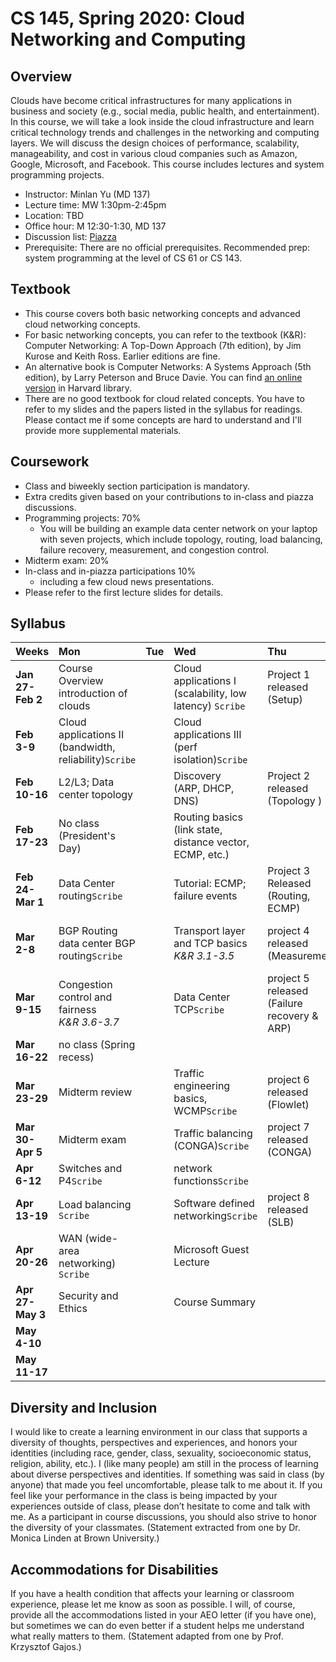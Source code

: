 # CS 145, Spring 2020: Cloud Networking and Computing

## Overview

Clouds have become critical infrastructures for many applications in business and society (e.g., social media, public health, and entertainment). In this course, we will take a look inside the cloud infrastructure and learn critical technology trends and challenges in the networking and computing layers. We will discuss the design choices of performance, scalability, manageability, and cost in various cloud companies such as Amazon, Google, Microsoft, and Facebook. This course includes lectures and system programming projects.

- Instructor: Minlan Yu (MD 137)
- Lecture time: MW 1:30pm-2:45pm
- Location: TBD
- Office hour: M 12:30-1:30, MD 137
- Discussion list: [Piazza](https://piazza.com/class/jy80ngwm9123)
- Prerequisite: There are no official prerequisites. Recommended prep: system programming at the level of CS 61 or CS 143.


## Textbook
- This course covers both basic networking concepts and advanced cloud networking concepts.
- For basic networking concepts, you can refer to the textbook (K&R): Computer Networking: A Top-Down Approach (7th edition), by Jim Kurose and Keith Ross. Earlier editions are fine. 
- An alternative book is Computer Networks: A Systems Approach (5th edition), by Larry Peterson and Bruce Davie. You can find [an online version](https://proquest-safaribooksonline-com.ezp-prod1.hul.harvard.edu/9780123850591) in Harvard library.
- There are no good textbook for cloud related concepts. You have to refer to my slides and the papers listed in the syllabus for readings. Please contact me if some concepts are hard to understand and I'll provide more supplemental materials.

## Coursework
- Class and biweekly section participation is mandatory.
- Extra credits given based on your contributions to in-class and piazza discussions.
- Programming projects: 70%
  - You will be building an example data center network on your laptop with seven projects, which include topology, routing, load balancing, failure recovery, measurement, and congestion control.
- Midterm exam: 20%
- In-class and in-piazza participations 10%
  - including a few cloud news presentations.
- Please refer to the first lecture slides for details.

## Syllabus

| Weeks        | Mon                                                                                                                                                                                                | Tue  | Wed                                                           | Thu                                    | Fri                                         | Sat  | Sun                   |
| :----------- | :------------------------------------------------------------------------------------------------------------------------------------------------------------------------------------------------- | :--- | :------------------------------------------------------------ | :------------------------------------- | :------------------------------------------ | :--- | :-------------------- |
| **Jan 27-Feb 2** | Course Overview <br> introduction of clouds | | Cloud applications I (scalability, low latency) `Scribe`         |     Project 1 released <br> (Setup)| |
| **Feb 3-9**      | Cloud applications II (bandwidth, reliability)`Scribe`                                                                                                                                                     |      |  Cloud applications III (perf isolation)`Scribe`   |                                        |     Mininet and P4 tutorial                                        | | Project 1 due
| **Feb 10-16**    | L2/L3; Data center topology <br>                                                                                   |      | Discovery <br> (ARP, DHCP, DNS) |   Project 2 released <br> (Topology )          |                      | | 
| **Feb 17-23**    | No class <br> (President's Day) |      | Routing basics <br> (link state, distance vector, ECMP, etc.)  |                   |P4 tutorial continued; topology|      | Project 2 Due |
| **Feb 24-Mar 1** |    Data Center routing`Scribe` |      | Tutorial: ECMP; failure events                                                              | Project 3 Released <br> (Routing, ECMP)                    |  |      |          |
| **Mar 2-8**      |         BGP Routing <br> data center BGP routing`Scribe`                             |      |   Transport layer and TCP basics <br> *K&R 3.1-3.5*                         | project 4 released (Measurement) |  Measurement and debugging tools|      | Project 3 due         |
| **Mar 9-15**     |    Congestion control and fairness  <br> *K&R 3.6-3.7*         |      |   Data Center TCP`Scribe`                                                            | project 5 released (Failure recovery & ARP)                     |                                             |      |        |
| **Mar 16-22**    | no class (Spring recess)                                                                                                                                                                           |      |                                                               |                                        |                                             |      |       Project 4 due                  |
| **Mar 23-29**    |    Midterm review                                                                          |      | Traffic engineering basics, WCMP`Scribe`                                                          | project 6  released <br> (Flowlet)                    |   [CONGA](https://people.csail.mit.edu/alizadeh/papers/conga-sigcomm14.pdf) details                                        |      | Project 5 due         |
| **Mar 30-Apr 5** |  Midterm exam    |      |    Traffic balancing (CONGA)`Scribe`                                           | project 7  released  <br> (CONGA)                   |                                             |        | project 6  due        |
| **Apr 6-12**     |      Switches and P4`Scribe`                       |      |   network functions`Scribe`                                                             |  |  [Ananta](https://conferences.sigcomm.org/sigcomm/2013/papers/sigcomm/p207.pdf) Details                                       |   | |
| **Apr 13-19**    |   Load balancing  `Scribe`                                                                                                                                                                    |      | Software defined networking`Scribe`                                    |     project 8  released  <br> (SLB)                                   |                                             |    |  project 7  due|
| **Apr 20-26**    |       WAN (wide-area networking) `Scribe`                                                                                                                                                                                            |      | Microsoft Guest Lecture                                       |                                      |                                       Final project suggestions       | | |
| **Apr 27-May 3** | Security and Ethics  |      |        Course Summary                                                       |                          |                                             |     |  project 8  due    |
| **May 4-10**     |                                                                                                                                                                                                    |      |                                                               |                                        |                                     Final project proposal due         |      |                      |
| **May 11-17**    |                                                                                                                                                                                                    |      |                                                               |                                        | Final project due                           |      |                       |





## Diversity and Inclusion
I would like to create a learning environment in our class that supports a diversity of thoughts, perspectives and experiences, and honors your identities (including race, gender, class, sexuality, socioeconomic status, religion, ability, etc.). I (like many people) am still in the process of learning about diverse perspectives and identities. If something was said in class (by anyone) that made you feel uncomfortable, please talk to me about it. If you feel like your performance in the class is being impacted by your experiences outside of class, please don’t hesitate to come and talk with me. As a participant in course discussions, you should also strive to honor the diversity of your classmates. (Statement extracted from one by Dr. Monica Linden at Brown University.)


## Accommodations for Disabilities
If you have a health condition that affects your learning or classroom experience, please let me know as soon as possible. I will, of course, provide all the accommodations listed in your AEO letter (if you have one), but sometimes we can do even better if a student helps me understand what really matters to them. (Statement adapted from one by Prof. Krzysztof Gajos.)